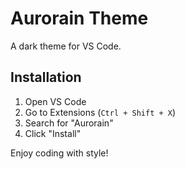 # Aurorain Theme
A dark theme for VS Code.

## Installation

1. Open VS Code
2. Go to Extensions (`Ctrl + Shift + X`)
3. Search for "Aurorain"
4. Click "Install"

Enjoy coding with style!
